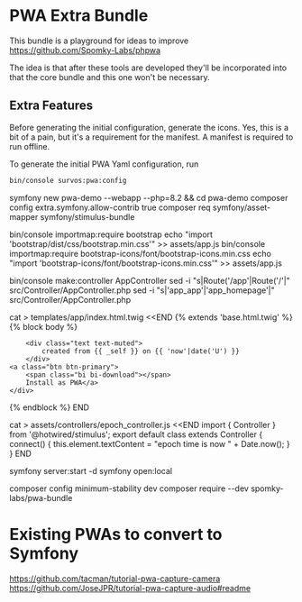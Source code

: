# PWA Extra Bundle

This bundle is a playground for ideas to improve https://github.com/Spomky-Labs/phpwa

The idea is that after these tools are developed they'll be incorporated into that the core bundle and this one won't be necessary.  

## Extra Features

Before generating the initial configuration, generate the icons.  Yes, this is a bit of a pain, but it's a requirement for the manifest.  A manifest is required to run offline.



To generate the initial PWA Yaml configuration, run 

```bash
bin/console survos:pwa:config
```




symfony new pwa-demo --webapp --php=8.2 && cd pwa-demo
composer config extra.symfony.allow-contrib true
composer req symfony/asset-mapper symfony/stimulus-bundle

bin/console importmap:require bootstrap
echo "import 'bootstrap/dist/css/bootstrap.min.css'" >> assets/app.js
bin/console importmap:require bootstrap-icons/font/bootstrap-icons.min.css
echo "import 'bootstrap-icons/font/bootstrap-icons.min.css'" >> assets/app.js

bin/console make:controller AppController
sed -i "s|Route('/app'|Route('/'|" src/Controller/AppController.php
sed -i "s|'app_app'|'app_homepage'|" src/Controller/AppController.php

cat > templates/app/index.html.twig <<END
{% extends 'base.html.twig' %}
{% block body %}
<div class="container">
<span class="bi bi-clock h1"></span>
<div {{ stimulus_controller('epoch') }}></div>

        <div class="text text-muted">
            created from {{ _self }} on {{ 'now'|date('U') }}
        </div>
    <a class="btn btn-primary">
        <span class="bi bi-download"></span>
        Install as PWA</a>
    </div>
{% endblock %}
END

cat > assets/controllers/epoch_controller.js <<END
import { Controller } from '@hotwired/stimulus';
export default class extends Controller {
connect() {
this.element.textContent = "epoch time is now " +  Date.now();
}
}
END

symfony server:start -d
symfony open:local

composer config minimum-stability dev
composer require --dev spomky-labs/pwa-bundle

# Existing PWAs to convert to Symfony

https://github.com/tacman/tutorial-pwa-capture-camera
https://github.com/JoseJPR/tutorial-pwa-capture-audio#readme
